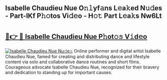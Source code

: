 ## Isabelle Chaudieu Nue O𝚗𝚕yf𝚊ns L𝚎a𝚔ed N𝚞𝚍es - Part-IKf P𝚑𝚘tos Vi𝚍𝚎o - H𝚘𝚝 Part L𝚎a𝚔s Nw6Lt

# <h2><a href="http://kf1sens.oniu.top/?m=Isabelle+Chaudieu+Nue">🔗👉 🔴 Isabelle Chaudieu Nue P𝚑ot𝚘𝚜 V𝚒d𝚎o</a></h2>

[![Isabelle Chaudieu Nue Nu𝚍e𝚜](https://i.imgur.com/0qMVB7G.gif)](http://kf1sens.oniu.top/?m=Isabelle+Chaudieu+Nue)
Online performer and digital artist Isabelle Chaudieu Nue, famed for creating and distributing dance and lifestyle content via solo and collaborative dance routines and short films. Courageous advocate Isabelle Chaudieu Nue, recognized for their bravery and dedication to standing up for important causes.  

